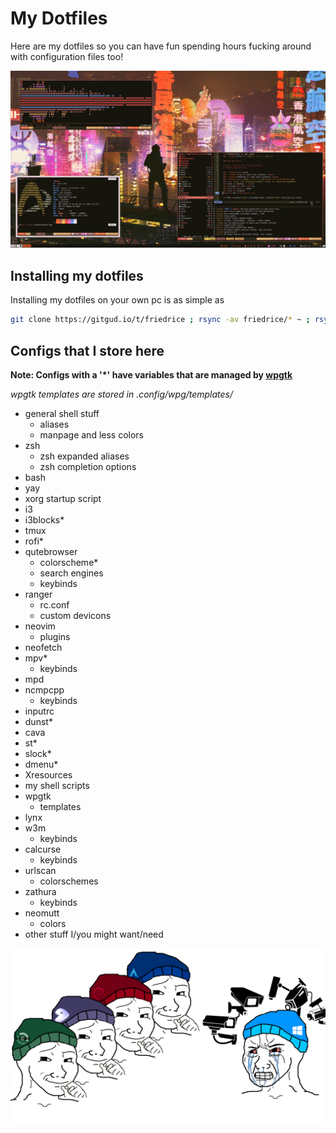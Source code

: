 # My Dotfiles
Here are my dotfiles so you can have fun spending hours fucking around with configuration files too!

![Rice](rice.png "rice")

## Installing my dotfiles
Installing my dotfiles on your own pc is as simple as

```sh
git clone https://gitgud.io/t/friedrice ; rsync -av friedrice/* ~ ; rsync -av friedrice/.* ~ ; rm -rf friedrice
```

## Configs that I store here
**Note: Configs with a '*' have variables that are managed by [wpgtk](https://github.com/deviantfero/wpgtk)**

*wpgtk templates are stored in .config/wpg/templates/*

* general shell stuff
  - aliases
  - manpage and less colors
* zsh
  - zsh expanded aliases
  - zsh completion options
* bash
* yay
* xorg startup script
* i3
* i3blocks*
* tmux
* rofi*
* qutebrowser
  - colorscheme*
  - search engines
  - keybinds
* ranger
  - rc.conf
  - custom devicons
* neovim
  - plugins
* neofetch
* mpv*
  - keybinds
* mpd
* ncmpcpp
  - keybinds
* inputrc
* dunst*
* cava
* st*
* slock*
* dmenu*
* Xresources
* my shell scripts
* wpgtk
  - templates
* lynx
* w3m
  - keybinds
* calcurse
  - keybinds
* urlscan
  - colorschemes
* zathura
  - keybinds
* neomutt
  - colors
* other stuff I/you might want/need

![winblows](windows_and_cameras.png "winblows")
